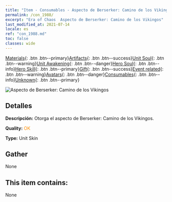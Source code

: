 ```yaml
---
title: "Item - Consumables - Aspecto de Berserker: Camino de los Vikingos"
permalink: /con_1988/
excerpt: "Era of Chaos  Aspecto de Berserker: Camino de los Vikingos"
last_modified_at: 2021-07-14
locale: es
ref: "con_1988.md"
toc: false
classes: wide
---
```

 [Materials](/ItemsES/){: .btn .btn--primary}[Artifacts](/ItemsES/Artifacts/){: .btn .btn--success}[Unit Soul](/ItemsES/UnitSoul/){: .btn .btn--warning}[Unit Awakening](/ItemsES/UnitAwakening/){: .btn .btn--danger}[Hero Soul](/ItemsES/HeroSoul/){: .btn .btn--info}[Hero Skill](/ItemsES/HeroSkill/){: .btn .btn--primary}[Gift](/ItemsES/Gift/){: .btn .btn--success}[Event related](/ItemsES/Events/){: .btn .btn--warning}[Avatars](/ItemsES/Avatars/){: .btn .btn--danger}[Consumables](/ItemsES/Consumables/){: .btn .btn--info}[Unknown](/ItemsES/Unknown/){: .btn .btn--primary}

 ![Aspecto de Berserker: Camino de los Vikingos](/images/u/ti_kuangzhanshipifu.jpg)

## Detalles
 **Descripción:** Otorga el aspecto de Berserker: Camino de los Vikingos.

 **Quality:** <span style="color: #FF8C00">OK</span>

 **Type:** Unit Skin

## Gather

  None

## This item contains:

  None

